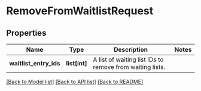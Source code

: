 # RemoveFromWaitlistRequest

## Properties
Name | Type | Description | Notes
------------ | ------------- | ------------- | -------------
**waitlist_entry_ids** | **list[int]** | A list of waiting list IDs to remove from waiting lists. | 

[[Back to Model list]](../README.md#documentation-for-models) [[Back to API list]](../README.md#documentation-for-api-endpoints) [[Back to README]](../README.md)


